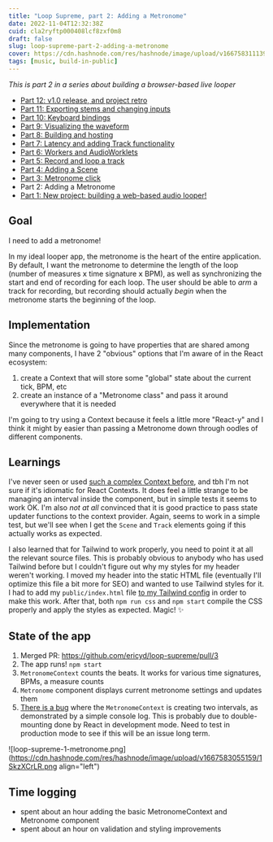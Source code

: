 ```yaml
---
title: "Loop Supreme, part 2: Adding a Metronome"
date: 2022-11-04T12:32:38Z
cuid: cla2ryftp000408lcf8zxf0m8
draft: false
slug: loop-supreme-part-2-adding-a-metronome
cover: https://cdn.hashnode.com/res/hashnode/image/upload/v1667583111394/Ht1Ziz5_9.png
tags: [music, build-in-public]
---
```


_This is part 2 in a series about building a browser-based live looper_

- [Part 12: v1.0 release, and project retro](/loop-supreme-part-12-v10-release-and-project-retro)
- [Part 11: Exporting stems and changing inputs](/loop-supreme-part-11-exporting-stems-and-changing-inputs)
- [Part 10: Keyboard bindings](/loop-supreme-part-10-keyboard-bindings)
- [Part 9: Visualizing the waveform](/loop-supreme-part-9-visualizing-the-waveform)
- [Part 8: Building and hosting](/loop-supreme-part-8-building-and-hosting)
- [Part 7: Latency and adding Track functionality](/loop-supreme-part-7-latency-and-adding-track-functionality)
- [Part 6: Workers and AudioWorklets](/loop-supreme-part-6-workers-and-audioworklets)
- [Part 5: Record and loop a track](/loop-supreme-part-5-record-and-loop-a-track)
- [Part 4: Adding a Scene](/loop-supreme-part-4-adding-a-scene)
- [Part 3: Metronome click](/loop-supreme-part-3-metronome-click)
- Part 2: Adding a Metronome
- [Part 1: New project: building a web-based audio looper!](/new-project-building-a-web-based-audio-looper)

## Goal

I need to add a metronome!

In my ideal looper app, the metronome is the heart of the entire application. By default, I want the metronome to determine the length of the loop (number of measures 𝗑 time signature 𝗑 BPM), as well as synchronizing the start and end of recording for each loop. The user should be able to _arm_ a track for recording, but recording should actually _begin_ when the metronome starts the beginning of the loop.

## Implementation

Since the metronome is going to have properties that are shared among many components, I have 2 "obvious" options that I'm aware of in the React ecosystem:

1. create a Context that will store some "global" state about the current tick, BPM, etc
2. create an instance of a "Metronome class" and pass it around everywhere that it is needed

I'm going to try using a Context because it feels a little more "React-y" and I think it might by easier than passing a Metronome down through oodles of different components.

## Learnings

I've never seen or used [such a complex Context before](https://github.com/ericyd/loop-supreme/blob/db7e2d5df90199530195f27587a626d870a18270/src/MetronomeContext/index.tsx#L34-L68), and tbh I'm not sure if it's idiomatic for React Contexts. It does feel a little strange to be managing an interval inside the component, but in simple tests it seems to work OK. I'm also _not at all_ convinced that it is good practice to pass state updater functions to the context provider. Again, seems to work in a simple test, but we'll see when I get the `Scene` and `Track` elements going if this actually works as expected.

I also learned that for Tailwind to work properly, you need to point it at all the relevant source files. This is probably obvious to anybody who has used Tailwind before but I couldn't figure out why my styles for my header weren't working. I moved my header into the static HTML file (eventually I'll optimize this file a bit more for SEO) and wanted to use Tailwind styles for it. I had to add my `public/index.html` file [to my Tailwind config](https://github.com/ericyd/loop-supreme/blob/db7e2d5df90199530195f27587a626d870a18270/tailwind.config.js#L3) in order to make this work. After that, both `npm run css` and `npm start` compile the CSS properly and apply the styles as expected. Magic! ✨

## State of the app

1. Merged PR: https://github.com/ericyd/loop-supreme/pull/3
2. The app runs! `npm start`
3. `MetronomeContext` counts the beats. It works for various time signatures, BPMs, a measure counts
4. `Metronome` component displays current metronome settings and updates them
5. [There is a bug](https://github.com/ericyd/loop-supreme/blob/db7e2d5df90199530195f27587a626d870a18270/src/MetronomeContext/index.tsx#L48-L50) where the `MetronomeContext` is creating two intervals, as demonstrated by a simple console log. This is probably due to double-mounting done by React in development mode. Need to test in production mode to see if this will be an issue long term.

![loop-supreme-1-metronome.png](https://cdn.hashnode.com/res/hashnode/image/upload/v1667583055159/1SkzXCrLR.png align="left")

## Time logging

- spent about an hour adding the basic MetronomeContext and Metronome component
- spent about an hour on validation and styling improvements
